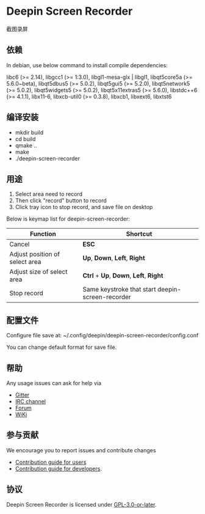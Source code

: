 # Deepin Screen Recorder

截图录屏

## 依赖

In debian, use below command to install compile dependencies:

libc6 (>= 2.14), libgcc1 (>= 1:3.0), libgl1-mesa-glx | libgl1, libqt5core5a (>= 5.6.0~beta), libqt5dbus5 (>= 5.0.2), libqt5gui5 (>= 5.2.0), libqt5network5 (>= 5.0.2), libqt5widgets5 (>= 5.0.2), libqt5x11extras5 (>= 5.6.0), libstdc++6 (>= 4.1.1), libx11-6, libxcb-util0 (>= 0.3.8), libxcb1, libxext6, libxtst6

## 编译安装

* mkdir build
* cd build
* qmake ..
* make
* ./deepin-screen-recorder

## 用途

1. Select area need to record
2. Then click "record" button to record
3. Click tray icon to stop record, and save file on desktop

Below is keymap list for deepin-screen-recorder:

| Function					      | Shortcut                                         |
|---------------------------------|--------------------------------------------------|
| Cancel                          | **ESC**                                          |
| Adjust position of select area  | **Up**, **Down**, **Left**, **Right**            |
| Adjust size of select area      | **Ctrl** + **Up**, **Down**, **Left**, **Right** |
| Stop record                     | Same keystroke that start deepin-screen-recorder |


## 配置文件
Configure file save at:
~/.config/deepin/deepin-screen-recorder/config.conf

You can change default format for save file. 

## 帮助

Any usage issues can ask for help via

* [Gitter](https://gitter.im/orgs/linuxdeepin/rooms)
* [IRC channel](https://webchat.freenode.net/?channels=deepin)
* [Forum](https://bbs.deepin.org)
* [WiKi](http://wiki.deepin.org/)

## 参与贡献

We encourage you to report issues and contribute changes

* [Contribution guide for users](http://wiki.deepin.org/index.php?title=Contribution_Guidelines_for_Users)
* [Contribution guide for developers](http://wiki.deepin.org/index.php?title=Contribution_Guidelines_for_Developers).

## 协议

Deepin Screen Recorder is licensed under [GPL-3.0-or-later](LICENSE).

